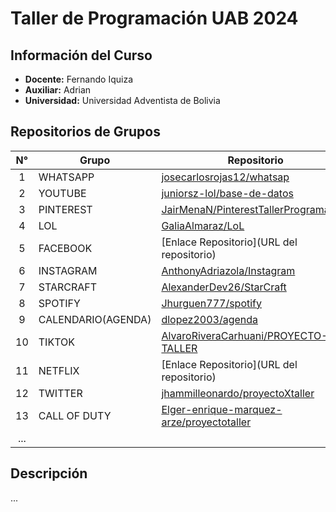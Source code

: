 # Taller de Programación UAB 2024

## Información del Curso
- **Docente:** Fernando Iquiza
- **Auxiliar:** Adrian
- **Universidad:** Universidad Adventista de Bolivia

## Repositorios de Grupos

| N° | Grupo | Repositorio |
|:---:|-------|-------------|
| 1 | WHATSAPP | [josecarlosrojas12/whatsap](https://github.com/josecarlosrojas12/whatsap) |
| 2 | YOUTUBE |  [juniorsz-lol/base-de-datos](https://github.com/juniorsz-lol/base-de-datos) |
| 3 | PINTEREST | [JairMenaN/PinterestTallerProgramacion](https://github.com/JairMenaN/PinterestTallerProgramacion) |
| 4 | LOL | [GaliaAlmaraz/LoL](https://github.com/galmaraz/proyecto-taller-de-programacion.git) |
| 5 | FACEBOOK | [Enlace Repositorio](URL del repositorio) |
| 6 | INSTAGRAM | [AnthonyAdriazola/Instagram](https://github.com/AnthonyAdriazola/Instagram) |
| 7 | STARCRAFT | [AlexanderDev26/StarCraft](https://github.com/AlexanderDev26/StarCraft) |
| 8 | SPOTIFY | [Jhurguen777/spotify](https://github.com/Jhurguen777/spotify) |
| 9 | CALENDARIO(AGENDA) | [dlopez2003/agenda](https://github.com/dlopez2003/agenda) |
| 10 | TIKTOK | [AlvaroRiveraCarhuani/PROYECTO-TALLER](https://github.com/AlvaroRiveraCarhuani/PROYECTO-TALLER) |
| 11 | NETFLIX | [Enlace Repositorio](URL del repositorio) |
| 12 | TWITTER | [jhammilleonardo/proyectoXtaller](https://github.com/jhammilleonardo/proyectoXtaller) |
| 13 | CALL OF DUTY | [Elger-enrique-marquez-arze/proyectotaller](https://github.com/Elger-enrique-marquez-arze/proyectotaller) |
| ... | | |

## Descripción
...
